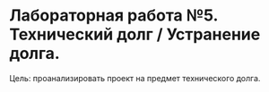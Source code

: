 # Лабораторная работа №5. Технический долг / Устранение долга.

Цель: проанализировать проект на предмет технического долга.
